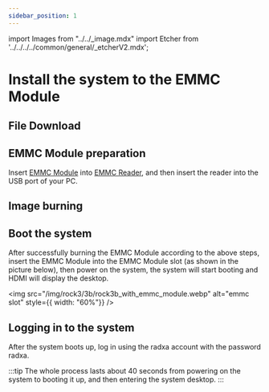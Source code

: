 ```yaml
---
sidebar_position: 1
---
```


import Images from "../../\_image.mdx"
import Etcher from '../../../../common/general/\_etcherV2.mdx';

# Install the system to the EMMC Module

## File Download

<Images loader={false} system_img={true} spi_img={false} />

## EMMC Module preparation

Insert [EMMC Module](../../../../accessories/emmc_module) into [EMMC Reader](accessories/emmc_reader), and then insert the reader into the USB port of your PC.

## Image burning

<Etcher/>

## Boot the system

After successfully burning the EMMC Module according to the above steps, insert the EMMC Module into the EMMC Module slot (as shown in the picture below), then power on the system, the system will start booting and HDMI will display the desktop.

<img
src="/img/rock3/3b/rock3b_with_emmc_module.webp"
alt="emmc slot"
style={{ width: "60%"}}
/>

## Logging in to the system

After the system boots up, log in using the radxa account with the password radxa.

:::tip
The whole process lasts about 40 seconds from powering on the system to booting it up, and then entering the system desktop.
:::
